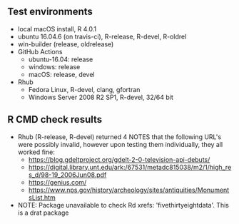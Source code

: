 ## Test environments

* local macOS install, R 4.0.1
* ubuntu 16.04.6 (on travis-ci), R-release, R-devel, R-oldrel
* win-builder (release, oldrelease)
* GitHub Actions
    + ubuntu-16.04: release
    + windows: release
    + macOS: release, devel
* Rhub
    + Fedora Linux, R-devel, clang, gfortran
    + Windows Server 2008 R2 SP1, R-devel, 32/64 bit


## R CMD check results


* Rhub (R-release, R-devel) returned 4 NOTES that the following URL's were
possibly invalid, however upon testing them individually, they all worked fine:
    + https://blog.gdeltproject.org/gdelt-2-0-television-api-debuts/
    + https://digital.library.unt.edu/ark:/67531/metadc815038/m2/1/high_res_d/98-19_2006Jun08.pdf
    + https://genius.com/
    + https://www.nps.gov/history/archeology/sites/antiquities/MonumentsList.htm
* NOTE: Package unavailable to check Rd xrefs: 'fivethirtyeightdata'. This is a drat package



